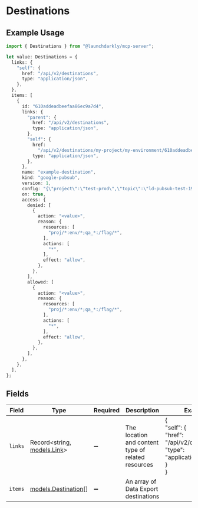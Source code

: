 # Destinations

## Example Usage

```typescript
import { Destinations } from "@launchdarkly/mcp-server";

let value: Destinations = {
  links: {
    "self": {
      href: "/api/v2/destinations",
      type: "application/json",
    },
  },
  items: [
    {
      id: "610addeadbeefaa86ec9a7d4",
      links: {
        "parent": {
          href: "/api/v2/destinations",
          type: "application/json",
        },
        "self": {
          href:
            "/api/v2/destinations/my-project/my-environment/610addeadbeefaa86ec9a7d4",
          type: "application/json",
        },
      },
      name: "example-destination",
      kind: "google-pubsub",
      version: 1,
      config: "{\"project\":\"test-prod\",\"topic\":\"ld-pubsub-test-192301\"}",
      on: true,
      access: {
        denied: [
          {
            action: "<value>",
            reason: {
              resources: [
                "proj/*:env/*;qa_*:/flag/*",
              ],
              actions: [
                "*",
              ],
              effect: "allow",
            },
          },
        ],
        allowed: [
          {
            action: "<value>",
            reason: {
              resources: [
                "proj/*:env/*;qa_*:/flag/*",
              ],
              actions: [
                "*",
              ],
              effect: "allow",
            },
          },
        ],
      },
    },
  ],
};
```

## Fields

| Field                                                                      | Type                                                                       | Required                                                                   | Description                                                                | Example                                                                    |
| -------------------------------------------------------------------------- | -------------------------------------------------------------------------- | -------------------------------------------------------------------------- | -------------------------------------------------------------------------- | -------------------------------------------------------------------------- |
| `links`                                                                    | Record<string, [models.Link](../models/link.md)>                           | :heavy_minus_sign:                                                         | The location and content type of related resources                         | {<br/>"self": {<br/>"href": "/api/v2/destinations",<br/>"type": "application/json"<br/>}<br/>} |
| `items`                                                                    | [models.Destination](../models/destination.md)[]                           | :heavy_minus_sign:                                                         | An array of Data Export destinations                                       |                                                                            |
